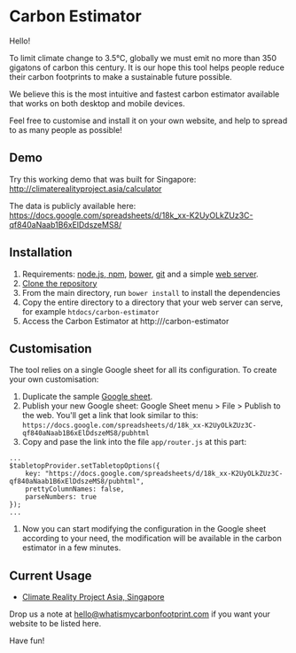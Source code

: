 # Carbon Estimator

Hello!

To limit climate change to 3.5℃, globally we must emit no more than 350 gigatons of carbon this century. It is our hope this tool helps people reduce their carbon footprints to make a sustainable future possible.

We believe this is the most intuitive and fastest carbon estimator available that works on both desktop and mobile devices.

Feel free to customise and install it on your own website, and help to spread to as many people as possible!  

## Demo

Try this working demo that was built for Singapore: http://climaterealityproject.asia/calculator

The data is publicly available here: https://docs.google.com/spreadsheets/d/18k_xx-K2UyOLkZUz3C-qf840aNaab1B6xElDdszeMS8/

## Installation

1. Requirements: [node.js, npm](http://nodejs.org/), [bower](http://bower.io/), [git](http://git-scm.org/) and a simple [web server](http://www.apachefriends.org).
1. [Clone the repository](https://help.github.com/articles/cloning-a-repository/)
1. From the main directory, run `bower install` to install the dependencies
1. Copy the entire directory to a directory that your web server can serve, for example `htdocs/carbon-estimator`
1. Access the Carbon Estimator at http://<your domain>/carbon-estimator

## Customisation

The tool relies on a single Google sheet for all its configuration. To create your own customisation:

1. Duplicate the sample [Google sheet](https://docs.google.com/spreadsheets/d/18k_xx-K2UyOLkZUz3C-qf840aNaab1B6xElDdszeMS8/).
1. Publish your new Google sheet: Google Sheet menu > File > Publish to the web. You'll get a link that look similar to this: `https://docs.google.com/spreadsheets/d/18k_xx-K2UyOLkZUz3C-qf840aNaab1B6xElDdszeMS8/pubhtml`
1. Copy and pase the link into the file `app/router.js` at this part:
```
...
$tabletopProvider.setTabletopOptions({
    key: "https://docs.google.com/spreadsheets/d/18k_xx-K2UyOLkZUz3C-qf840aNaab1B6xElDdszeMS8/pubhtml",
    prettyColumnNames: false,
    parseNumbers: true
});
...
```
1. Now you can start modifying the configuration in the Google sheet according to your need, the modification will be available in the carbon estimator in a few minutes.

## Current Usage

* [Climate Reality Project Asia, Singapore](http://climaterealityproject.asia/)

Drop us a note at hello@whatismycarbonfootprint.com if you want your website to be listed here.

Have fun!
